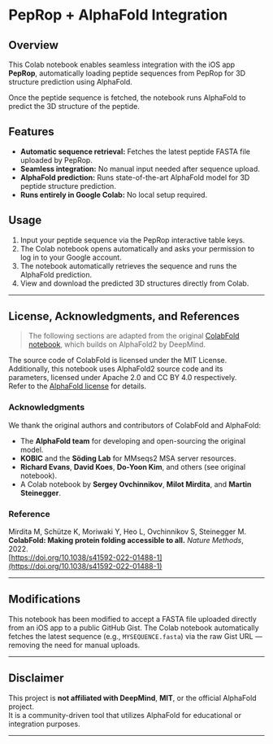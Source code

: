 # PepRop + AlphaFold Integration

## Overview

This Colab notebook enables seamless integration with the iOS app **PepRop**, automatically loading peptide sequences from PepRop for 3D structure prediction using AlphaFold.

Once the peptide sequence is fetched, the notebook runs AlphaFold to predict the 3D structure of the peptide.

## Features

- **Automatic sequence retrieval:** Fetches the latest peptide FASTA file uploaded by PepRop.
- **Seamless integration:** No manual input needed after sequence upload.
- **AlphaFold prediction:** Runs state-of-the-art AlphaFold model for 3D peptide structure prediction.
- **Runs entirely in Google Colab:** No local setup required.

## Usage

1. Input your peptide sequence via the PepRop interactive table keys.
2. The Colab notebook opens automatically and asks your permission to log in to your Google account.
3. The notebook automatically retrieves the sequence and runs the AlphaFold prediction.
4. View and download the predicted 3D structures directly from Colab.

---

## License, Acknowledgments, and References

> The following sections are adapted from the original [ColabFold notebook](https://github.com/sokrypton/ColabFold), which builds on AlphaFold2 by DeepMind.

The source code of ColabFold is licensed under the MIT License.  
Additionally, this notebook uses AlphaFold2 source code and its parameters, licensed under Apache 2.0 and CC BY 4.0 respectively.  
Refer to the [AlphaFold license](https://github.com/deepmind/alphafold#license) for details.

### Acknowledgments

We thank the original authors and contributors of ColabFold and AlphaFold:

- The **AlphaFold team** for developing and open-sourcing the original model.
- **KOBIC** and the **Söding Lab** for MMseqs2 MSA server resources.
- **Richard Evans**, **David Koes**, **Do-Yoon Kim**, and others (see original notebook).
- A Colab notebook by **Sergey Ovchinnikov**, **Milot Mirdita**, and **Martin Steinegger**.

### Reference

Mirdita M, Schütze K, Moriwaki Y, Heo L, Ovchinnikov S, Steinegger M.  
**ColabFold: Making protein folding accessible to all.** *Nature Methods*, 2022.  
[https://doi.org/10.1038/s41592-022-01488-1](https://doi.org/10.1038/s41592-022-01488-1)

---

## Modifications

This notebook has been modified to accept a FASTA file uploaded directly from an iOS app to a public GitHub Gist. The Colab notebook automatically fetches the latest sequence (e.g., `MYSEQUENCE.fasta`) via the raw Gist URL — removing the need for manual uploads.

---

## Disclaimer

This project is **not affiliated with DeepMind**, **MIT**, or the official AlphaFold project.  
It is a community-driven tool that utilizes AlphaFold for educational or integration purposes.

---


